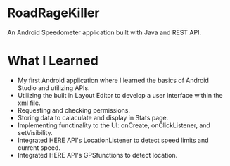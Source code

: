# RoadRageKiller
An Android Speedometer application built with Java and REST API. 

# What I Learned
* My first Android application where I learned the basics of Android Studio and utilizing APIs.
* Utilizing the built in Layout Editor to develop a user interface within the xml file.
* Requesting and checking permissions.
* Storing data to calaculate and display in Stats page.
* Implementing functinality to the UI: onCreate, onClickListener, and setVisibility.
* Integrated HERE API's LocationListener to detect speed limits and current speed.
* Integrated HERE API's GPSfunctions to detect location.
